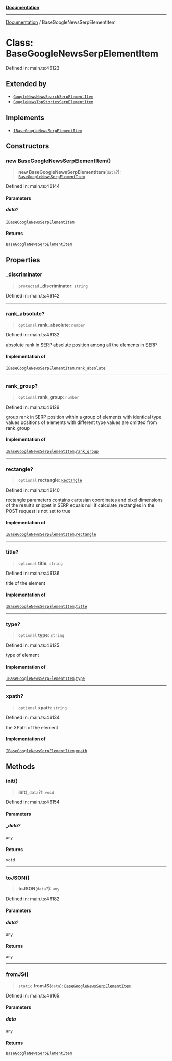 [**Documentation**](../README.md)

***

[Documentation](../README.md) / BaseGoogleNewsSerpElementItem

# Class: BaseGoogleNewsSerpElementItem

Defined in: main.ts:46123

## Extended by

- [`GoogleNewsNewsSearchSerpElementItem`](GoogleNewsNewsSearchSerpElementItem.md)
- [`GoogleNewsTopStoriesSerpElementItem`](GoogleNewsTopStoriesSerpElementItem.md)

## Implements

- [`IBaseGoogleNewsSerpElementItem`](../interfaces/IBaseGoogleNewsSerpElementItem.md)

## Constructors

### new BaseGoogleNewsSerpElementItem()

> **new BaseGoogleNewsSerpElementItem**(`data`?): [`BaseGoogleNewsSerpElementItem`](BaseGoogleNewsSerpElementItem.md)

Defined in: main.ts:46144

#### Parameters

##### data?

[`IBaseGoogleNewsSerpElementItem`](../interfaces/IBaseGoogleNewsSerpElementItem.md)

#### Returns

[`BaseGoogleNewsSerpElementItem`](BaseGoogleNewsSerpElementItem.md)

## Properties

### \_discriminator

> `protected` **\_discriminator**: `string`

Defined in: main.ts:46142

***

### rank\_absolute?

> `optional` **rank\_absolute**: `number`

Defined in: main.ts:46132

absolute rank in SERP
absolute position among all the elements in SERP

#### Implementation of

[`IBaseGoogleNewsSerpElementItem`](../interfaces/IBaseGoogleNewsSerpElementItem.md).[`rank_absolute`](../interfaces/IBaseGoogleNewsSerpElementItem.md#rank_absolute)

***

### rank\_group?

> `optional` **rank\_group**: `number`

Defined in: main.ts:46129

group rank in SERP
position within a group of elements with identical type values
positions of elements with different type values are omitted from rank_group

#### Implementation of

[`IBaseGoogleNewsSerpElementItem`](../interfaces/IBaseGoogleNewsSerpElementItem.md).[`rank_group`](../interfaces/IBaseGoogleNewsSerpElementItem.md#rank_group)

***

### rectangle?

> `optional` **rectangle**: [`Rectangle`](Rectangle.md)

Defined in: main.ts:46140

rectangle parameters
contains cartesian coordinates and pixel dimensions of the result’s snippet in SERP
equals null if calculate_rectangles in the POST request is not set to true

#### Implementation of

[`IBaseGoogleNewsSerpElementItem`](../interfaces/IBaseGoogleNewsSerpElementItem.md).[`rectangle`](../interfaces/IBaseGoogleNewsSerpElementItem.md#rectangle)

***

### title?

> `optional` **title**: `string`

Defined in: main.ts:46136

title of the element

#### Implementation of

[`IBaseGoogleNewsSerpElementItem`](../interfaces/IBaseGoogleNewsSerpElementItem.md).[`title`](../interfaces/IBaseGoogleNewsSerpElementItem.md#title)

***

### type?

> `optional` **type**: `string`

Defined in: main.ts:46125

type of element

#### Implementation of

[`IBaseGoogleNewsSerpElementItem`](../interfaces/IBaseGoogleNewsSerpElementItem.md).[`type`](../interfaces/IBaseGoogleNewsSerpElementItem.md#type)

***

### xpath?

> `optional` **xpath**: `string`

Defined in: main.ts:46134

the XPath of the element

#### Implementation of

[`IBaseGoogleNewsSerpElementItem`](../interfaces/IBaseGoogleNewsSerpElementItem.md).[`xpath`](../interfaces/IBaseGoogleNewsSerpElementItem.md#xpath)

## Methods

### init()

> **init**(`_data`?): `void`

Defined in: main.ts:46154

#### Parameters

##### \_data?

`any`

#### Returns

`void`

***

### toJSON()

> **toJSON**(`data`?): `any`

Defined in: main.ts:46182

#### Parameters

##### data?

`any`

#### Returns

`any`

***

### fromJS()

> `static` **fromJS**(`data`): [`BaseGoogleNewsSerpElementItem`](BaseGoogleNewsSerpElementItem.md)

Defined in: main.ts:46165

#### Parameters

##### data

`any`

#### Returns

[`BaseGoogleNewsSerpElementItem`](BaseGoogleNewsSerpElementItem.md)
